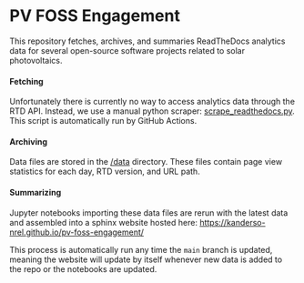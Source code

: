 # PV FOSS Engagement

This repository fetches, archives, and summaries ReadTheDocs analytics data for several open-source software projects related to solar photovoltaics.

#### Fetching

Unfortunately there is currently no way to access analytics data through the RTD API.  Instead, we use a manual python scraper: [scrape_readthedocs.py](./scrape_readthedocs.py).  This script is automatically run by GitHub Actions.

#### Archiving

Data files are stored in the [/data](./data) directory.  These files contain page view statistics for each day, RTD version, and URL path.

#### Summarizing

Jupyter notebooks importing these data files are rerun with the latest data and assembled into a sphinx website hosted here: https://kanderso-nrel.github.io/pv-foss-engagement/

This process is automatically run any time the `main` branch is updated, meaning the website will update by itself whenever new data is added to the repo or the notebooks are updated.